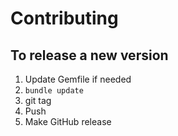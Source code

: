# Contributing

## To release a new version

1. Update Gemfile if needed
2. `bundle update`
3. git tag
4. Push
5. Make GitHub release
